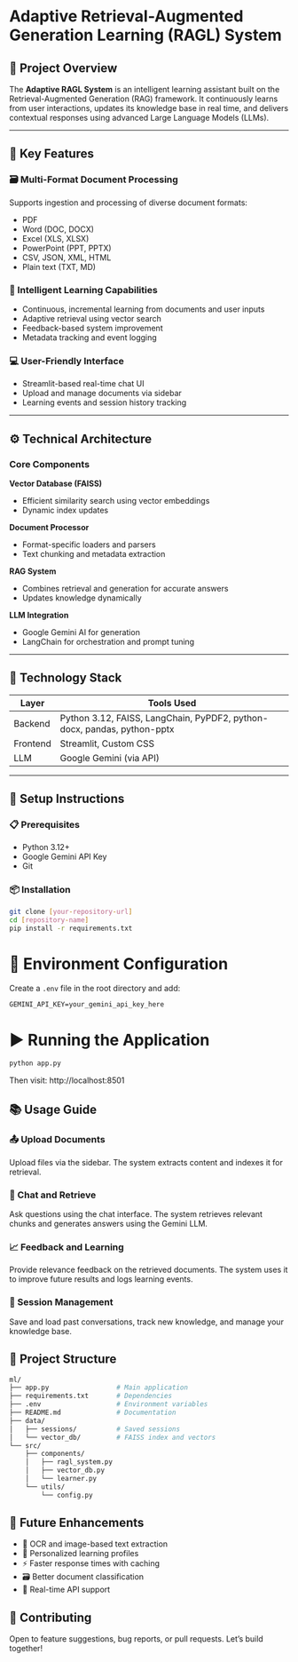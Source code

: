 # Adaptive Retrieval-Augmented Generation Learning (RAGL) System  

## 📘 Project Overview  
The **Adaptive RAGL System** is an intelligent learning assistant built on the Retrieval-Augmented Generation (RAG) framework. It continuously learns from user interactions, updates its knowledge base in real time, and delivers contextual responses using advanced Large Language Models (LLMs).  


---

## 🔑 Key Features

### 🗃️ Multi-Format Document Processing  
Supports ingestion and processing of diverse document formats:
- PDF  
- Word (DOC, DOCX)  
- Excel (XLS, XLSX)  
- PowerPoint (PPT, PPTX)  
- CSV, JSON, XML, HTML  
- Plain text (TXT, MD)

### 🧠 Intelligent Learning Capabilities  
- Continuous, incremental learning from documents and user inputs  
- Adaptive retrieval using vector search  
- Feedback-based system improvement  
- Metadata tracking and event logging

### 💻 User-Friendly Interface  
- Streamlit-based real-time chat UI  
- Upload and manage documents via sidebar  
- Learning events and session history tracking  

---

## ⚙️ Technical Architecture  

### Core Components  
**Vector Database (FAISS)**  
- Efficient similarity search using vector embeddings  
- Dynamic index updates  

**Document Processor**  
- Format-specific loaders and parsers  
- Text chunking and metadata extraction  

**RAG System**  
- Combines retrieval and generation for accurate answers  
- Updates knowledge dynamically  

**LLM Integration**  
- Google Gemini AI for generation  
- LangChain for orchestration and prompt tuning  

---

## 🧰 Technology Stack

| Layer     | Tools Used                                                 |
|-----------|------------------------------------------------------------|
| Backend   | Python 3.12, FAISS, LangChain, PyPDF2, python-docx, pandas, python-pptx |
| Frontend  | Streamlit, Custom CSS                                      |
| LLM       | Google Gemini (via API)                                    |

---

## 🚀 Setup Instructions

### 📋 Prerequisites  
- Python 3.12+  
- Google Gemini API Key  
- Git

### 📦 Installation  
```bash
git clone [your-repository-url]
cd [repository-name]
pip install -r requirements.txt
```

# 🔐 Environment Configuration
Create a `.env` file in the root directory and add:

```env
GEMINI_API_KEY=your_gemini_api_key_here
```

# ▶️ Running the Application

```bash
python app.py
```
Then visit: http://localhost:8501

## 📚 Usage Guide

### 📤 Upload Documents  
Upload files via the sidebar. The system extracts content and indexes it for retrieval.

### 💬 Chat and Retrieve  
Ask questions using the chat interface. The system retrieves relevant chunks and generates answers using the Gemini LLM.

### 📈 Feedback and Learning  
Provide relevance feedback on the retrieved documents. The system uses it to improve future results and logs learning events.

### 🧾 Session Management  
Save and load past conversations, track new knowledge, and manage your knowledge base.


## 📁 Project Structure

```bash
ml/
├── app.py                 # Main application
├── requirements.txt       # Dependencies
├── .env                   # Environment variables
├── README.md              # Documentation
├── data/
│   ├── sessions/          # Saved sessions
│   └── vector_db/         # FAISS index and vectors
└── src/
    ├── components/
    │   ├── ragl_system.py
    │   ├── vector_db.py
    │   └── learner.py
    └── utils/
        └── config.py

```
## 🔮 Future Enhancements

- 🧾 OCR and image-based text extraction  
- 🧠 Personalized learning profiles  
- ⚡ Faster response times with caching  
- 🗃️ Better document classification  
- 📡 Real-time API support  

## 🤝 Contributing

Open to feature suggestions, bug reports, or pull requests. Let’s build together!

